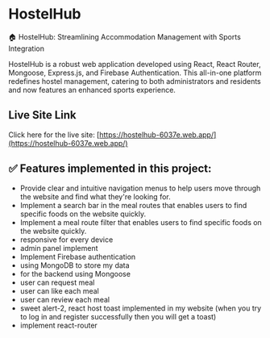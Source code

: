 # HostelHub
🏠 HostelHub: Streamlining Accommodation Management with Sports Integration

HostelHub is a robust web application developed using React, React Router, Mongoose, Express.js, and Firebase Authentication. This all-in-one platform redefines hostel management, catering to both administrators and residents and now features an enhanced sports experience.

## Live Site Link

Click here for the live site: [https://hostelhub-6037e.web.app/](https://hostelhub-6037e.web.app/)


## :white_check_mark: Features implemented in this project:

- Provide clear and intuitive navigation menus to help users move through the website and find what they're looking for.
- Implement a search bar in the meal routes that enables users to find specific foods on the website quickly.
- Implement a meal route filter that enables users to find specific foods on the website quickly.
- responsive for every device
- admin panel implement 
- Implement Firebase authentication 
- using MongoDB to store my data 
- for the backend using Mongoose
- user can request meal
- user can like each meal
- user can review each meal
- sweet alert-2, react host toast implemented in my website (when you try to log in and register successfully then you will get a toast)
- implement react-router
